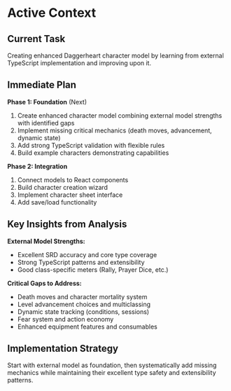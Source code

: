 # Active Context

## Current Task
Creating enhanced Daggerheart character model by learning from external TypeScript implementation and improving upon it.

## Immediate Plan
**Phase 1: Foundation** (Next)
1. Create enhanced character model combining external model strengths with identified gaps
2. Implement missing critical mechanics (death moves, advancement, dynamic state)
3. Add strong TypeScript validation with flexible rules
4. Build example characters demonstrating capabilities

**Phase 2: Integration**
1. Connect models to React components
2. Build character creation wizard
3. Implement character sheet interface
4. Add save/load functionality

## Key Insights from Analysis
**External Model Strengths:**
- Excellent SRD accuracy and core type coverage
- Strong TypeScript patterns and extensibility
- Good class-specific meters (Rally, Prayer Dice, etc.)

**Critical Gaps to Address:**
- Death moves and character mortality system
- Level advancement choices and multiclassing
- Dynamic state tracking (conditions, sessions)
- Fear system and action economy
- Enhanced equipment features and consumables

## Implementation Strategy
Start with external model as foundation, then systematically add missing mechanics while maintaining their excellent type safety and extensibility patterns.
